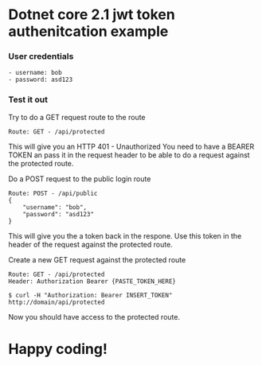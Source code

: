 # Dotnet core 2.1 jwt token authenitcation example
### User credentials
    - username: bob
    - password: asd123

### Test it out

Try to do a GET request route to the route
```
Route: GET - /api/protected
```
This will give you an HTTP 401 - Unauthorized
You need to have a BEARER TOKEN an pass it in the request header to be able to do a request against the protected route.

Do a POST request to the public login route
```
Route: POST - /api/public
{
    "username": "bob",
    "password": "asd123"
}
```
This will give you the a token back in the respone.
Use this token in the header of the request against the protected route.

Create a new GET request against the protected route
```
Route: GET - /api/protected
Header: Authorization Bearer {PASTE_TOKEN_HERE}

$ curl -H "Authorization: Bearer INSERT_TOKEN" http://domain/api/protected
```

Now you should have access to the protected route.

# Happy coding!